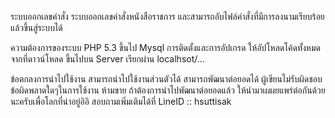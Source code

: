 ระบบออกเลขคำสั่ง
ระบบออกเลขคำสั่งหนังสือราชการ และสามารถอับไฟล์คำสั่งที่มีการลงนามเรียบร้อยแล้วขึ้นสู่ระบบได้

ความต้องการของระบบ
PHP 5.3 ขึ้นไป
Mysql
การติดตั้งและการอัปเกรด
ให้อัปโหลดโค้ดทั้งหมดจากที่ดาวน์โหลด ขึ้นไปบน Server
เรียกผ่าน localhsot/...

ข้อตกลงการนำไปใช้งาน
สามารถนำไปใช้งานส่วนตัวได้
สามารถพัฒนาต่อยอดได้
ผู้เขียนไม่รับผิดชอบข้อผิดพลาดใดๆในการใช้งาน
ห้ามขาย ถ้าต้องการนำไปพัฒนาต่อยอดแล้ว ให้นำมาเผผยแพร่ต่อกันด้วยนะครับเพื่อโลกที่น่าอยู่อิอิ
สอบถามเพิ่มเติมได้ที่
LineID :: hsuttisak

